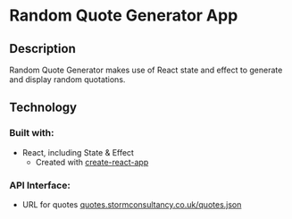 # Random Quote Generator App

## Description

Random Quote Generator makes use of React state and effect to generate and display random quotations.

## Technology

### Built with:

- React, including State & Effect
  - Created with [create-react-app](https://github.com/facebook/create-react-app)

### API Interface:

- URL for quotes [quotes.stormconsultancy.co.uk/quotes.json](http://quotes.stormconsultancy.co.uk/quotes.json)
